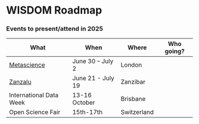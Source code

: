 # WISDOM Roadmap


### Events to present/attend in 2025

| What    | When | Where | Who going? |
| --- | --- | --- | --- |
| [Metascience](https://metascience.info/) | June 30 – July 2 | London |
| [Zanzalu](https://lu.ma/1kzrdu3s) | June 21 - July 19 | Zanzibar |
| International Data Week | 13-16 October | Brisbane |
| Open Science Fair | 15th-17th | Switzerland |

